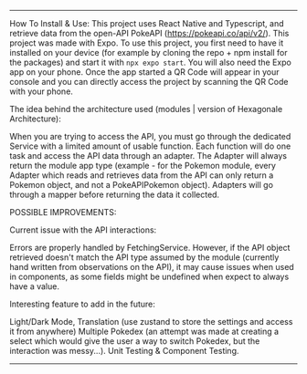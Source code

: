 --------------------------------------

How To Install & Use: 
This project uses React Native and Typescript, and retrieve data from the open-API PokeAPI (https://pokeapi.co/api/v2/).
This project was made with Expo.
To use this project, you first need to have it installed on your device (for example by cloning the repo + npm install for the packages) and start it with `npx expo start`. You will also need the Expo app on your phone.
Once the app started a QR Code will appear in your console and you can directly access the project by scanning the QR Code with your phone.



The idea behind the architecture used (modules | version of Hexagonale Architecture):

When you are trying to access the API, you must go through the dedicated Service with a limited amount of usable function. 
Each function will do one task and access the API data through an adapter. 
The Adapter will always return the module app type (example - for the Pokemon module, every Adapter which reads and retrieves data from the API can only return a Pokemon object, and not a PokeAPIPokemon object). Adapters will go through a mapper before returning the data it collected.



POSSIBLE IMPROVEMENTS:

Current issue with the API interactions: 

Errors are properly handled by FetchingService.
However, if the API object retrieved doesn't match the API type assumed by the module (currently hand written from observations on the API), it may cause issues when used in components, as some fields might be undefined when expect to always have a value.

Interesting feature to add in the future:

Light/Dark Mode, Translation (use zustand to store the settings and access it from anywhere)
Multiple Pokedex (an attempt was made at creating a select which would give the user a way to switch Pokedex, but the interaction was messy...).
Unit Testing & Component Testing.


---------------------------------------------------------------------------
